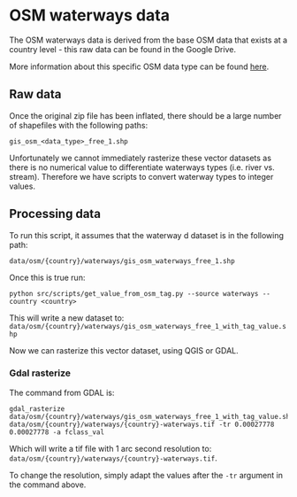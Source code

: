 # OSM waterways data 

The OSM waterways data is derived from the base OSM data that exists at a country level - this raw data can be found in the Google Drive. 

More information about this specific OSM data type can be found [here](https://wiki.openstreetmap.org/wiki/Key:waterway).

## Raw data 

Once the original zip file has been inflated, there should be a large number of shapefiles with the following paths:

`gis_osm_<data_type>_free_1.shp`

Unfortunately we cannot immediately rasterize these vector datasets as there is no numerical value to differentiate waterways types (i.e. river vs. stream). Therefore we have scripts to convert waterway types to integer values.

## Processing data

To run this script, it assumes that the waterway d dataset is in the following path:

`data/osm/{country}/waterways/gis_osm_waterways_free_1.shp`

Once this is true run:

```
python src/scripts/get_value_from_osm_tag.py --source waterways --country <country>
```

This will write a new dataset to:
`data/osm/{country}/waterways/gis_osm_waterways_free_1_with_tag_value.shp`

Now we can rasterize this vector dataset, using QGIS or GDAL. 

### Gdal rasterize

The command from GDAL is:

```
gdal_rasterize data/osm/{country}/waterways/gis_osm_waterways_free_1_with_tag_value.shp data/osm/{country}/waterways/{country}-waterways.tif -tr 0.00027778 0.00027778 -a fclass_val
```

Which will write a tif file with 1 arc second resolution to:
`data/osm/{country}/waterways/{country}-waterways.tif`.

To change the resolution, simply adapt the values after the `-tr` argument in the command above.